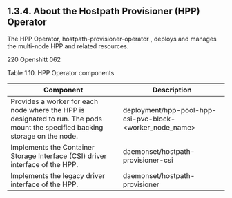 ## 1.3.4. About the Hostpath Provisioner (HPP) Operator

The HPP Operator, hostpath-provisioner-operator , deploys and manages the multi-node HPP and related resources.

<!-- image -->

220 Openshitt 062

Table 1.10. HPP Operator components

| Component                                                                                                                     | Description                                               |
|-------------------------------------------------------------------------------------------------------------------------------|-----------------------------------------------------------|
| Provides a worker for each node where the HPP is designated to run. The pods mount the specified backing storage on the node. | deployment/hpp-pool-hpp-csi-pvc-block- <worker\_node\_name> |
| Implements the Container Storage Interface (CSI) driver interface of the HPP.                                                 | daemonset/hostpath-provisioner-csi                        |
| Implements the legacy driver interface of the HPP.                                                                            | daemonset/hostpath-provisioner                            |

